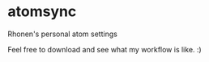 # atomsync
Rhonen's personal atom settings

Feel free to download and see what my workflow is like. :)
